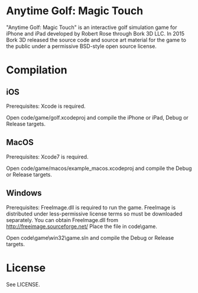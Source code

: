 
Anytime Golf: Magic Touch
=========================

"Anytime Golf: Magic Touch" is an interactive golf simulation game for iPhone and iPad
developed by Robert Rose through Bork 3D LLC. In 2015 Bork 3D released the source code
and source art material for the game to the public under a permissive BSD-style
open source license.

Compilation
===========

iOS
---

Prerequisites: Xcode is required.

Open code/game/golf.xcodeproj and compile the iPhone or iPad, Debug or Release targets.

MacOS
-----

Prerequisites: Xcode7 is required.

Open code/game/macos/example_macos.xcodeproj and compile the Debug or Release targets.

Windows
-------

Prerequisites: FreeImage.dll is required to run the game. FreeImage is distributed under
less-permissive license terms so must be downloaded separately. You can obtain FreeImage.dll
from http://freeimage.sourceforge.net/ Place the file in code\game.

Open code\game\win32\game.sln and compile the Debug or Release targets.

License
=======

See LICENSE.

